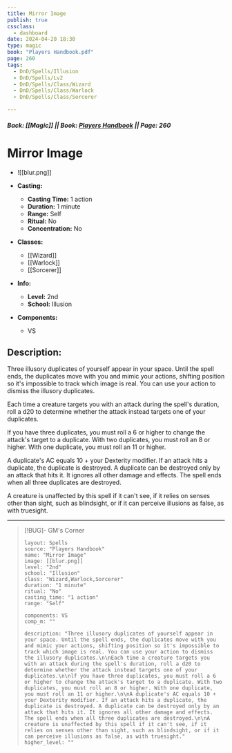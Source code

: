 ```yaml
---
title: Mirror Image
publish: true
cssclass:
  - dashboard
date: 2024-04-20 18:30
type: magic
book: "Players Handbook.pdf"
page: 260
tags:
  - DnD/Spells/Illusion
  - DnD/Spells/Lv2
  - DnD/Spells/Class/Wizard
  - DnD/Spells/Class/Warlock
  - DnD/Spells/Class/Sorcerer

---
```


##### Back: [[Magic]] || Book: [Players Handbook](https://drive.google.com/drive/folders/1O5bhpYizcIT5xxAoLOuzCRht_PVS7VSG?usp=sharing) || Page: 260

# Mirror Image
- ![[blur.png]]
- **Casting:**
    - **Casting Time:** 1 action
    - **Duration:** 1 minute
    - **Range:** Self
    - **Ritual:** No
    - **Concentration:** No
- **Classes:**
    - [[Wizard]]
    - [[Warlock]]
    - [[Sorcerer]]

- **Info:**
    - **Level:** 2nd
    - **School:** Illusion
- **Components:**
    - VS


## Description:
Three illusory duplicates of yourself appear in your space. Until the spell ends, the duplicates move with you and mimic your actions, shifting position so it's impossible to track which image is real. You can use your action to dismiss the illusory duplicates.

Each time a creature targets you with an attack during the spell's duration, roll a d20 to determine whether the attack instead targets one of your duplicates.

lf you have three duplicates, you must roll a 6 or higher to change the attack's target to a duplicate. With two duplicates, you must roll an 8 or higher. With one duplicate, you must roll an 11 or higher.

A duplicate's AC equals 10 + your Dexterity modifier. If an attack hits a duplicate, the duplicate is destroyed. A duplicate can be destroyed only by an attack that hits it. It ignores all other damage and effects. The spell ends when all three duplicates are destroyed.

A creature is unaffected by this spell if it can't see, if it relies on senses other than sight, such as blindsight, or if it can perceive illusions as false, as with truesight.



---

> [!BUG]- GM's Corner
>
> ```statblock
> layout: Spells
> source: "Players Handbook"
> name: "Mirror Image"
> image: [[blur.png]]
> level: "2nd"
> school: "Illusion"
> class: "Wizard,Warlock,Sorcerer"
> duration: "1 minute"
> ritual: "No"
> casting_time: "1 action"
> range: "Self"
>
> components: VS
> comp_m: ""
>
> description: "Three illusory duplicates of yourself appear in your space. Until the spell ends, the duplicates move with you and mimic your actions, shifting position so it's impossible to track which image is real. You can use your action to dismiss the illusory duplicates.\n\nEach time a creature targets you with an attack during the spell's duration, roll a d20 to determine whether the attack instead targets one of your duplicates.\n\nlf you have three duplicates, you must roll a 6 or higher to change the attack's target to a duplicate. With two duplicates, you must roll an 8 or higher. With one duplicate, you must roll an 11 or higher.\n\nA duplicate's AC equals 10 + your Dexterity modifier. If an attack hits a duplicate, the duplicate is destroyed. A duplicate can be destroyed only by an attack that hits it. It ignores all other damage and effects. The spell ends when all three duplicates are destroyed.\n\nA creature is unaffected by this spell if it can't see, if it relies on senses other than sight, such as blindsight, or if it can perceive illusions as false, as with truesight."
> higher_level: ""
> ```
